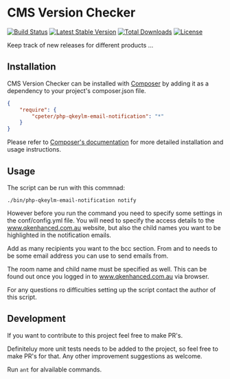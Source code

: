 # CMS Version Checker

[![Build Status](https://travis-ci.org/cpeter/php-qkeylm-email-notification.svg?branch=master)](https://travis-ci.org/cpeter/php-qkeylm-email-notification)
[![Latest Stable Version](https://poser.pugx.org/cpeter/php-qkeylm-email-notification/v/stable.svg)](https://packagist.org/packages/cpeter/php-qkeylm-email-notification)
[![Total Downloads](https://poser.pugx.org/cpeter/php-qkeylm-email-notification/downloads.svg)](https://packagist.org/packages/cpeter/php-qkeylm-email-notification)
[![License](https://poser.pugx.org/cpeter/php-qkeylm-email-notification/license.svg)](https://packagist.org/packages/cpeter/php-qkeylm-email-notification)


Keep track of new releases for different products ...


## Installation

CMS Version Checker can be installed with [Composer](http://getcomposer.org)
by adding it as a dependency to your project's composer.json file.

```json
{
    "require": {
        "cpeter/php-qkeylm-email-notification": "*"
    }
}
```

Please refer to [Composer's documentation](https://github.com/composer/composer/blob/master/doc/00-intro.md#introduction)
for more detailed installation and usage instructions.

## Usage

The script can be run with this commnad:

```./bin/php-qkeylm-email-notification notify```

However before you run the command you need to specify some settings in the conf/config.yml file. You will need to
specify the access details to the www.qkenhanced.com.au website, but also the child names you want to be highlighted in
the notification emails.

Add as many recipients you want to the bcc section. From and to needs to be some email address you can use to send 
emails from.

The room name and child name must be specified as well. This can be found out once you logged in to
www.qkenhanced.com.au via browser.

For any questions ro difficulties setting up the script contact the author of this script.

## Development

If you want to contribute to this project feel free to make PR's. 

Definiteluy more unit tests needs to be added to the project, so feel free to make PR's for that.
Any other improvement suggestions as welcome.

Run ```ant``` for alvailable commands.
